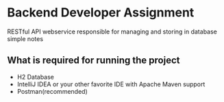 # **Backend Developer Assignment** 

RESTful API webservice responsible for managing and storing in database simple notes 

## **What is required for running the project**

- H2 Database
- IntelliJ IDEA or your other favorite IDE with Apache Maven support
- Postman(recommended) 
